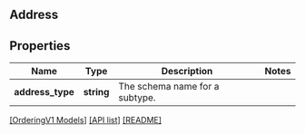 ## Address

## Properties

Name | Type | Description | Notes
------------ | ------------- | ------------- | -------------
**address_type** | **string** | The schema name for a subtype. |

[[OrderingV1 Models]](../) [[API list]](../../Api) [[README]](../../../README.md)
